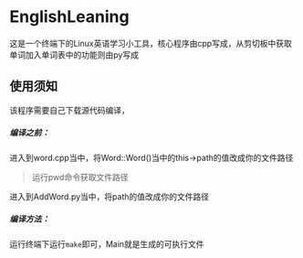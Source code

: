 # EnglishLeaning

这是一个终端下的Linux英语学习小工具，核心程序由cpp写成，从剪切板中获取单词加入单词表中的功能则由py写成

## 使用须知
该程序需要自己下载源代码编译，

##### 编译之前：
进入到word.cpp当中，将Word::Word()当中的this->path的值改成你的文件路径

> 运行pwd命令获取文件路径

进入到AddWord.py当中，将path的值改成你的文件路径

##### 编译方法：

运行终端下运行`make`即可，Main就是生成的可执行文件

